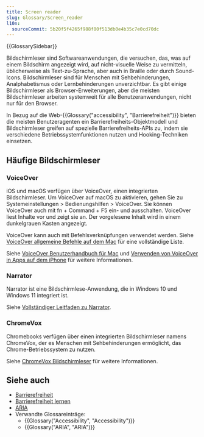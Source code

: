 ```yaml
---
title: Screen reader
slug: Glossary/Screen_reader
l10n:
  sourceCommit: 5b20f5f4265f988f80f513db0e4b35c7e0cd70dc
---
```


{{GlossarySidebar}}

Bildschirmleser sind Softwareanwendungen, die versuchen, das, was auf einem Bildschirm angezeigt wird, auf nicht-visuelle Weise zu vermitteln, üblicherweise als Text-zu-Sprache, aber auch in Braille oder durch Sound-Icons. Bildschirmleser sind für Menschen mit Sehbehinderungen, Analphabetismus oder Lernbehinderungen unverzichtbar. Es gibt einige Bildschirmleser als Browser-Erweiterungen, aber die meisten Bildschirmleser arbeiten systemweit für alle Benutzeranwendungen, nicht nur für den Browser.

In Bezug auf die Web-{{Glossary("accessibility", "Barrierefreiheit")}} bieten die meisten Benutzeragenten ein Barrierefreiheits-Objektmodell und Bildschirmleser greifen auf spezielle Barrierefreiheits-APIs zu, indem sie verschiedene Betriebssystemfunktionen nutzen und Hooking-Techniken einsetzen.

## Häufige Bildschirmleser

### VoiceOver

iOS und macOS verfügen über VoiceOver, einen integrierten Bildschirmleser. Um VoiceOver auf macOS zu aktivieren, gehen Sie zu Systemeinstellungen > Bedienungshilfen > VoiceOver. Sie können VoiceOver auch mit fn + Command + F5 ein- und ausschalten. VoiceOver liest Inhalte vor und zeigt sie an. Der vorgelesene Inhalt wird in einem dunkelgrauen Kasten angezeigt.

VoiceOver kann auch mit Befehlsverknüpfungen verwendet werden. Siehe [VoiceOver allgemeine Befehle auf dem Mac](https://support.apple.com/en-sg/guide/voiceover/cpvokys01/mac) für eine vollständige Liste.

Siehe [VoiceOver Benutzerhandbuch für Mac](https://support.apple.com/guide/voiceover/welcome/mac) und [Verwenden von VoiceOver in Apps auf dem iPhone](https://support.apple.com/guide/iphone/use-voiceover-in-apps-iphe4ee74be8/ios) für weitere Informationen.

### Narrator

Narrator ist eine Bildschirmlese-Anwendung, die in Windows 10 und Windows 11 integriert ist.

Siehe [Vollständiger Leitfaden zu Narrator](https://support.microsoft.com/en-us/windows/complete-guide-to-narrator-e4397a0d-ef4f-b386-d8ae-c172f109bdb1).

### ChromeVox

Chromebooks verfügen über einen integrierten Bildschirmleser namens ChromeVox, der es Menschen mit Sehbehinderungen ermöglicht, das Chrome-Betriebssystem zu nutzen.

Siehe [ChromeVox Bildschirmleser](https://support.google.com/accessibility/answer/7031755) für weitere Informationen.

## Siehe auch

- [Barrierefreiheit](/de/docs/Web/Accessibility)
- [Barrierefreiheit lernen](/de/docs/Learn_web_development/Core/Accessibility)
- [ARIA](/de/docs/Web/Accessibility/ARIA)
- Verwandte Glossareinträge:
  - {{Glossary("Accessibility", "Accessibility")}}
  - {{Glossary("ARIA", "ARIA")}}
